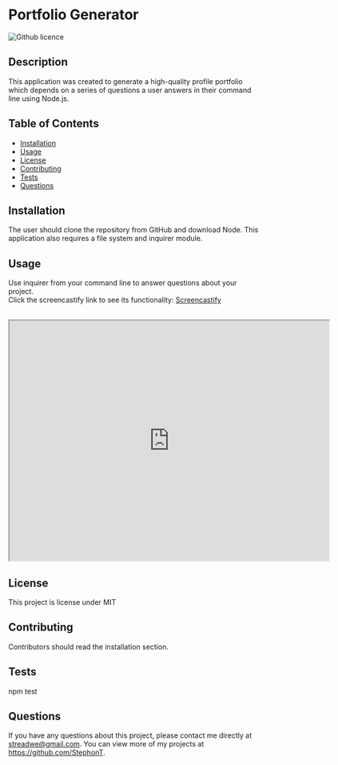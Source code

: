 # Portfolio Generator
  ![Github licence](http://img.shields.io/badge/license-MIT-blue.svg)

  ## Description
  This application was created to generate a high-quality profile portfolio which depends on a series of questions a user answers in their command line using Node.js.

  ## Table of Contents
  * [Installation](#installation)
  * [Usage](#usage)
  * [License](#license)
  * [Contributing](#contributing)
  * [Tests](#tests)
  * [Questions](#questions)

  ## Installation
  The user should clone the repository from GitHub and download Node. This application also requires a file system and inquirer module.

  ## Usage
  Use inquirer from your command line to answer questions about your project.
  <br>
  Click the screencastify link to see its functionality: <a href="https://drive.google.com/file/d/1JiYMvvt1fyUzgk3ykmeZnA3I274dh8ZS/view">Screencastify</a>
  <br>
  <br>
  <iframe src="https://drive.google.com/file/d/1JiYMvvt1fyUzgk3ykmeZnA3I274dh8ZS/preview" width="640" height="480"></iframe>

  ## License
  This project is license under MIT

  ## Contributing
  Contributors should read the installation section.
  
  ## Tests
  npm test

  ## Questions
  If you have any questions about this project, please contact me directly at streadwe@gmail.com. You can view more of my projects at https://github.com/StephonT.
